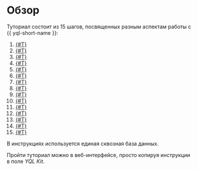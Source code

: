 # Обзор

Туториал состоит из 15 шагов, посвященных разным аспектам работы с {{ yql-short-name }}:

1. [{#T}](01_Create_demo_tables.md)
1. [{#T}](02_Fill_tables_with_data.md)
1. [{#T}](03_Select_all_columns.md)
1. [{#T}](04_Select_specific_columns.md)
1. [{#T}](05_Basic_filter_and_sort.md)
1. [{#T}](06_Basic_aggregation.md)
1. [{#T}](07_Conditional_values.md)
1. [{#T}](08_Named_nodes.md)
1. [{#T}](09_Join_tables.md)
1. [{#T}](10_Replace_into.md)
1. [{#T}](11_Upsert_into.md)
1. [{#T}](12_Insert_into.md)
1. [{#T}](13_Update.md)
1. [{#T}](14_Delete.md)
1. [{#T}](15_Alter_table.md)

В инструкциях используется единая сквозная база данных.

Пройти туториал можно в веб-интерфейсе, просто копируя инструкции в поле *YQL Kit*.